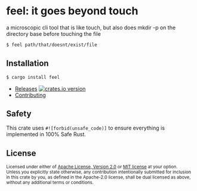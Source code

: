 # feel: it goes beyond touch

a microscopic cli tool that is like touch, but also does mkdir -p on
the directory base before touching the file

```bash
$ feel path/that/doesnt/exist/file
```

## Installation

```sh
$ cargo install feel
```

<!-- * [CI ![CI][ci-badge]][ci] -->
* [Releases][releases] [![crates.io version][version-badge]][lib-rs]
* [Contributing][contributing]

<!-- [ci]: https://github.com/jbr/feel/actions?query=workflow%3ACI -->
<!-- [ci-badge]: https://github.com/jbr/feel/workflows/CI/badge.svg -->
[releases]: https://github.com/jbr/feel/releases
[contributing]: https://github.com/jbr/feel/blob/master/.github/CONTRIBUTING.md
[lib-rs]: https://lib.rs/feel
[version-badge]: https://img.shields.io/crates/v/feel.svg?style=flat-square

## Safety
This crate uses ``#![forbid(unsafe_code)]`` to ensure everything is implemented in
100% Safe Rust.

## License

<sup>
Licensed under either of <a href="LICENSE-APACHE">Apache License, Version
2.0</a> or <a href="LICENSE-MIT">MIT license</a> at your option.
</sup>

<br/>

<sub>
Unless you explicitly state otherwise, any contribution intentionally submitted
for inclusion in this crate by you, as defined in the Apache-2.0 license, shall
be dual licensed as above, without any additional terms or conditions.
</sub>
